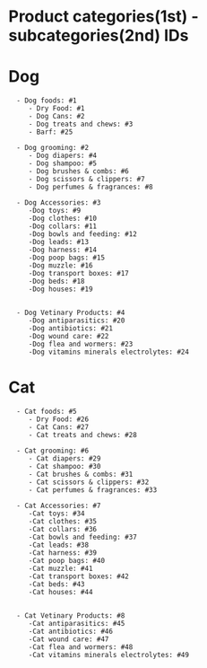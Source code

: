 # Product categories(1st) - subcategories(2nd) IDs

# Dog

      - Dog foods: #1
         - Dry Food: #1
         - Dog Cans: #2
         - Dog treats and chews: #3
         - Barf: #25

      - Dog grooming: #2
         - Dog diapers: #4
         - Dog shampoo: #5
         - Dog brushes & combs: #6
         - Dog scissors & clippers: #7
         - Dog perfumes & fragrances: #8

      - Dog Accessories: #3
         -Dog toys: #9
         -Dog clothes: #10
         -Dog collars: #11
         -Dog bowls and feeding: #12
         -Dog leads: #13
         -Dog harness: #14
         -Dog poop bags: #15
         -Dog muzzle: #16
         -Dog transport boxes: #17
         -Dog beds: #18
         -Dog houses: #19


      - Dog Vetinary Products: #4
         -Dog antiparasitics: #20
         -Dog antibiotics: #21
         -Dog wound care: #22
         -Dog flea and wormers: #23
         -Dog vitamins minerals electrolytes: #24

         
# Cat

      - Cat foods: #5
         - Dry Food: #26
         - Cat Cans: #27
         - Cat treats and chews: #28

      - Cat grooming: #6
         - Cat diapers: #29
         - Cat shampoo: #30
         - Cat brushes & combs: #31
         - Cat scissors & clippers: #32
         - Cat perfumes & fragrances: #33

      - Cat Accessories: #7
         -Cat toys: #34
         -Cat clothes: #35
         -Cat collars: #36
         -Cat bowls and feeding: #37
         -Cat leads: #38
         -Cat harness: #39
         -Cat poop bags: #40
         -Cat muzzle: #41
         -Cat transport boxes: #42
         -Cat beds: #43
         -Cat houses: #44


      - Cat Vetinary Products: #8
         -Cat antiparasitics: #45
         -Cat antibiotics: #46
         -Cat wound care: #47
         -Cat flea and wormers: #48
         -Cat vitamins minerals electrolytes: #49